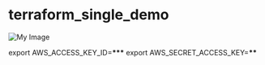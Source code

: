 # terraform_single_demo

![My Image](terraformdemo3.png)

export AWS_ACCESS_KEY_ID=********\*\*\*********
export AWS_SECRET_ACCESS_KEY=******\*\*******
